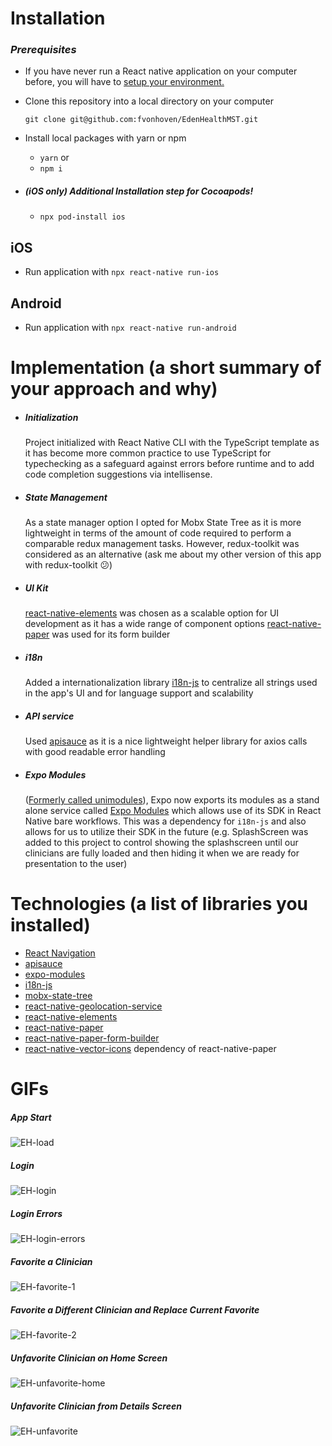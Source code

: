 # Installation

### _Prerequisites_

- If you have never run a React native application on your computer before, you will have to [setup your environment.](https://reactnative.dev/docs/environment-setup)

* Clone this repository into a local directory on your computer
  ```
  git clone git@github.com:fvonhoven/EdenHealthMST.git
  ```
* Install local packages with yarn or npm

  - `yarn`
    or
  - `npm i`

* ##### (iOS only) Additional Installation step for Cocoapods!

  - `npx pod-install ios`

## iOS

- Run application with `npx react-native run-ios`

## Android

- Run application with `npx react-native run-android`

# Implementation (a short summary of your approach and why)

- ##### Initialization

  Project initialized with React Native CLI with the TypeScript template as it has become more common practice to use TypeScript for typechecking as a safeguard against errors before runtime and to add code completion suggestions via intellisense.

- ##### State Management

  As a state manager option I opted for Mobx State Tree as it is more lightweight in terms of the amount of code required to perform a comparable redux management tasks. However, redux-toolkit was considered as an alternative (ask me about my other version of this app with redux-toolkit 😕)

- ##### UI Kit

  [react-native-elements](https://reactnativeelements.com/) was chosen as a scalable option for UI development as it has a wide range of component options
  [react-native-paper](https://callstack.github.io/react-native-paper/) was used for its form builder

- ##### i18n

  Added a internationalization library [i18n-js](https://github.com/fnando/i18n) to centralize all strings used in the app's UI and for language support and scalability

- ##### API service

  Used [apisauce](https://github.com/infinitered/apisauce) as it is a nice lightweight helper library for axios calls with good readable error handling

- ##### Expo Modules
  ([Formerly called unimodules](https://blog.expo.dev/whats-new-in-expo-modules-infrastructure-7a7cdda81ebc)), Expo now exports its modules as a stand alone service called [Expo Modules](https://docs.expo.dev/bare/installing-expo-modules/) which allows use of its SDK in React Native bare workflows. This was a dependency for `i18n-js` and also allows for us to utilize their SDK in the future (e.g. SplashScreen was added to this project to control showing the splashscreen until our clinicians are fully loaded and then hiding it when we are ready for presentation to the user)

# Technologies (a list of libraries you installed)

- [React Navigation](https://reactnavigation.org/)
- [apisauce](https://github.com/infinitered/apisauce)
- [expo-modules](https://www.npmjs.com/package/install-expo-modules)
- [i18n-js](https://github.com/fnando/i18n)
- [mobx-state-tree](https://mobx-state-tree.js.org/intro/welcome)
- [react-native-geolocation-service](https://github.com/Agontuk/react-native-geolocation-service)
- [react-native-elements](https://reactnativeelements.com/)
- [react-native-paper](https://callstack.github.io/react-native-paper/)
- [react-native-paper-form-builder](https://fateh999.github.io/react-native-paper-form-builder)
- [react-native-vector-icons](https://github.com/oblador/react-native-vector-icons) dependency of react-native-paper

# GIFs

##### App Start
![EH-load](https://user-images.githubusercontent.com/10098988/174912460-052e8f56-1148-4dbb-8666-8b9902806f0e.gif)

##### Login
![EH-login](https://user-images.githubusercontent.com/10098988/174912474-6b65f589-6e64-458d-a026-b9b0d646538f.gif)

##### Login Errors
![EH-login-errors](https://user-images.githubusercontent.com/10098988/174912828-effb8631-0ea1-4c80-b9ea-f25cb478ab7f.gif)

##### Favorite a Clinician
![EH-favorite-1](https://user-images.githubusercontent.com/10098988/174912498-ef4ba8fe-8ce9-48a1-a73b-6700a4c61e78.gif)

##### Favorite a Different Clinician and Replace Current Favorite
![EH-favorite-2](https://user-images.githubusercontent.com/10098988/174912561-8306ee12-9366-4e40-9bc1-2870f6cfc7ea.gif)

##### Unfavorite Clinician on Home Screen
![EH-unfavorite-home](https://user-images.githubusercontent.com/10098988/174912583-0104f543-2880-4140-8275-5566926d24d1.gif)

##### Unfavorite Clinician from Details Screen
![EH-unfavorite](https://user-images.githubusercontent.com/10098988/174912659-791639aa-9e2b-4380-9937-64309f516463.gif)

